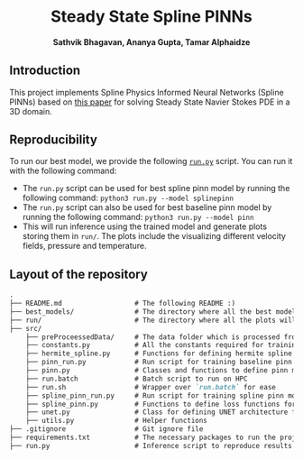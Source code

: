 <h1 align=center>Steady State Spline PINNs</h1>
<h4 align=center>Sathvik Bhagavan, Ananya Gupta, Tamar Alphaidze</h4>

## Introduction

This project implements Spline Physics Informed Neural Networks (Spline PINNs) based on [this paper](https://arxiv.org/pdf/2109.07143) for solving Steady State Navier Stokes PDE in a 3D domain.

## Reproducibility

To run our best model, we provide the following [`run.py`](src/run.py) script. You can run it with the following command:

- The `run.py` script can be used for best spline pinn model by running the following command: `python3 run.py --model splinepinn`
- The `run.py` script can also be used for best baseline pinn model by running the following command: `python3 run.py --model pinn`
- This will run inference using the trained model and generate plots storing them in `run/`. The plots include the visualizing different velocity fields, pressure and temperature.

## Layout of the repository

```markdown
.
├── README.md                  # The following README :)
├── best_models/               # The directory where all the best models will be stored
├── run/                       # The directory where all the plots will be stored after inference
├── src/
    ├── preProceessedData/     # The data folder which is processed from CFD simulations
    ├── constants.py           # All the constants required for training
    ├── hermite_spline.py      # Functions for defining hermite spline kernels
    ├── pinn_run.py            # Run script for training baseline pinn models
    ├── pinn.py                # Classes and functions to define pinn models and its loss functions
    ├── run.batch              # Batch script to run on HPC
    ├── run.sh                 # Wrapper over `run.batch` for ease
    ├── spline_pinn_run.py     # Run script for training spline pinn models
    ├── spline_pinn.py         # Functions to define loss functions for spline pinns
    ├── unet.py                # Class for defining UNET architecture for spline pinns
    ├── utils.py               # Helper functions
├── .gitignore                 # Git ignore file
├── requirements.txt           # The necessary packages to run the project
├── run.py                     # Inference script to reproduce results
```

